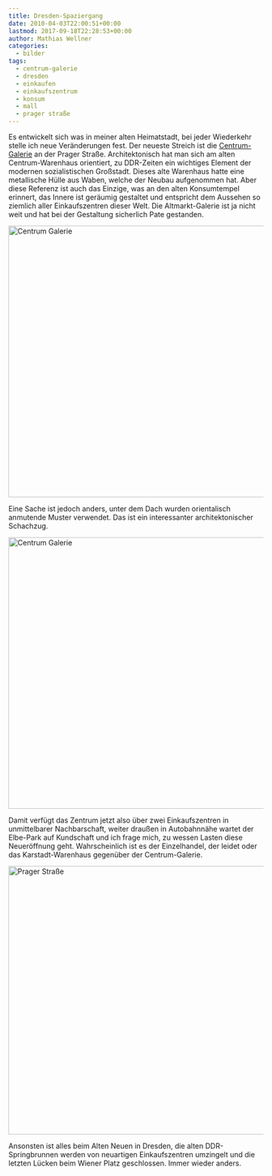 ```yaml
---
title: Dresden-Spaziergang
date: 2010-04-03T22:00:51+00:00
lastmod: 2017-09-18T22:28:53+00:00
author: Mathias Wellner
categories:
  - bilder
tags:
  - centrum-galerie
  - dresden
  - einkaufen
  - einkaufszentrum
  - konsum
  - mall
  - prager straße
---
```

Es entwickelt sich was in meiner alten Heimatstadt, bei jeder Wiederkehr stelle ich neue Veränderungen fest. Der neueste Streich ist die [Centrum-Galerie](http://www.centrumgalerie.de) an der Prager Straße. Architektonisch hat man sich am alten Centrum-Warenhaus orientiert, zu DDR-Zeiten ein wichtiges Element der modernen sozialistischen Großstadt. Dieses alte Warenhaus hatte eine metallische Hülle aus Waben, welche der Neubau aufgenommen hat. Aber diese Referenz ist auch das Einzige, was an den alten Konsumtempel erinnert, das Innere ist geräumig gestaltet und entspricht dem Aussehen so ziemlich aller Einkaufszentren dieser Welt. Die Altmarkt-Galerie ist ja nicht weit und hat bei der Gestaltung sicherlich Pate gestanden. 

<a data-flickr-embed="true"  href="https://www.flickr.com/photos/mwellner/4508199889/in/dateposted-public/" title="Centrum Galerie"><img src="https://c1.staticflickr.com/3/2336/4508199889_27ffdf2483_o.jpg" width="800" height="536" alt="Centrum Galerie"></a>

Eine Sache ist jedoch anders, unter dem Dach wurden orientalisch anmutende Muster verwendet. Das ist ein interessanter architektonischer Schachzug. 

<a data-flickr-embed="true"  href="https://www.flickr.com/photos/mwellner/4508200123/in/dateposted-public/" title="Centrum Galerie"><img src="https://c1.staticflickr.com/3/2165/4508200123_0075a242a7_o.jpg" width="800" height="536" alt="Centrum Galerie"></a>

Damit verfügt das Zentrum jetzt also über zwei Einkaufszentren in unmittelbarer Nachbarschaft, weiter draußen in Autobahnnähe wartet der Elbe-Park auf Kundschaft und ich frage mich, zu wessen Lasten diese Neueröffnung geht. Wahrscheinlich ist es der Einzelhandel, der leidet oder das Karstadt-Warenhaus gegenüber der Centrum-Galerie. 

<a data-flickr-embed="true" href="https://www.flickr.com/photos/mwellner/4508199725/in/dateposted-public/" title="Prager Straße"><img src="https://c1.staticflickr.com/3/2300/4508199725_3daec648df_o.jpg" width="800" height="530" alt="Prager Straße"></a>

Ansonsten ist alles beim Alten Neuen in Dresden, die alten DDR-Springbrunnen werden von neuartigen Einkaufszentren umzingelt und die letzten Lücken beim Wiener Platz geschlossen. Immer wieder anders.

<script async src="//embedr.flickr.com/assets/client-code.js" charset="utf-8"></script>